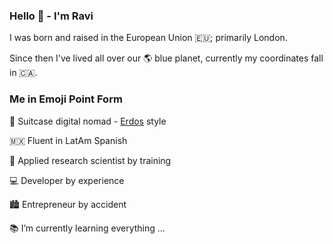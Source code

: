 ### Hello 👋 - I'm Ravi


I was born and raised in󠁧󠁢󠁥󠁮󠁧󠁿󠁮󠁧󠁿 the European Union 🇪🇺; primarily London. 

Since then I've lived all over our 🌎 blue planet, currently my coordinates fall in 🇨🇦.

### Me in Emoji Point Form

🛄 Suitcase digital nomad - [Erdos](https://en.wikipedia.org/wiki/Paul_Erd%C5%91s) style

🇲🇽 Fluent in LatAm Spanish
 
🥼 Applied research scientist by training

💻 Developer by experience

🏙️ Entrepreneur by accident

📚 I’m currently learning everything ...


